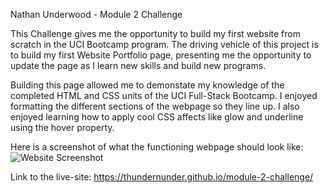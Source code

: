 Nathan Underwood - Module 2 Challenge

This Challenge gives me the opportunity to build my first website from scratch in the UCI Bootcamp program. The driving vehicle of this project is to build my first Website Portfolio page, presenting me the opportunity to update the page as I learn new skills and build new programs.  

Building this page allowed me to demonstate my knowledge of the completed HTML and CSS units of the UCI Full-Stack Bootcamp. I enjoyed formatting the different sections of the webpage so they line up. I also enjoyed learning how to apply cool CSS affects like glow and underline using the hover property. 

Here is a screenshot of what the functioning webpage should look like: ![Website Screenshot](url "https://github.com/thundernunder/module-2-challenge/blob/main/assets/images/portfolio-screenshot.png
")

Link to the live-site: https://thundernunder.github.io/module-2-challenge/